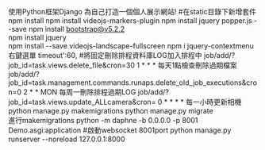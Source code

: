 使用Python框架Django 為自己打造一個個人展示網站!
#在static目錄下新增套件
npm install 
npm install videojs-markers-plugin
npm install jquery popper.js --save
npm install bootstrap@v5.2.2      
npm install jquery   
npm install --save videojs-landscape-fullscreen
npm i jquery-contextmenu  右鍵選單
timeout':60,
#將固定刪除排程資料庫LOG加入排程中
job/add/?job_id=task.views.delete_file&cron=30 1 * * * 每天1點檢查刪除過期檔案
job/add/?job_id=task.management.commands.runaps.delete_old_job_executions&cron=0 2 * * MON 每周一刪除排程過期LOG
job/add/?job_id=task.views.update_ALLcamera&cron= 0 * * * * 每一小時更新相機
python manage.py makemigrations
python manage.py migrate      
進行makemigrations 
python -m daphne -b 0.0.0.0 -p 8001 Demo.asgi:application #啟動websocket   8001port
python manage.py runserver --noreload 127.0.0.1:8000